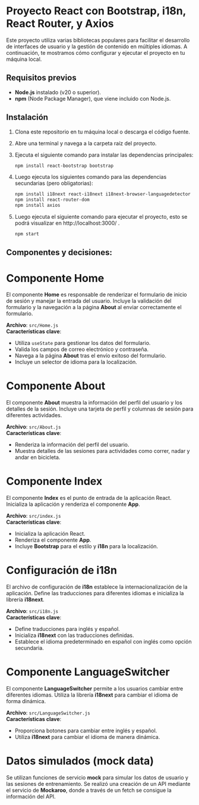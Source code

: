 # Proyecto React con Bootstrap, i18n, React Router, y Axios

Este proyecto utiliza varias bibliotecas populares para facilitar el desarrollo de interfaces de usuario y la gestión de contenido en múltiples idiomas. A continuación, te mostramos cómo configurar y ejecutar el proyecto en tu máquina local.

## Requisitos previos

- **Node.js** instalado (v20 o superior).
- **npm** (Node Package Manager), que viene incluido con Node.js.

## Instalación

1. Clona este repositorio en tu máquina local o descarga el código fuente.

2. Abre una terminal y navega a la carpeta raíz del proyecto.

3. Ejecuta el siguiente comando para instalar las dependencias principales:

   ```bash
   npm install react-bootstrap bootstrap 
   
4. Luego ejecuta los siguientes comando para las dependencias secundarias (pero obligatorias):

   ```bash
   npm install i18next react-i18next i18next-browser-languagedetector
   npm install react-router-dom
   npm install axios

5. Luego ejecuta el siguiente comando para ejecutar el proyecto, esto se podrá visualizar en http://localhost:3000/ .

   ```bash
   npm start

## Componentes y decisiones:

# Componente Home
El componente **Home** es responsable de renderizar el formulario de inicio de sesión y manejar la entrada del usuario. Incluye la validación del formulario y la navegación a la página **About** al enviar correctamente el formulario.

**Archivo**: `src/Home.js`  
**Características clave**:
- Utiliza `useState` para gestionar los datos del formulario.
- Valida los campos de correo electrónico y contraseña.
- Navega a la página **About** tras el envío exitoso del formulario.
- Incluye un selector de idioma para la localización.

# Componente About
El componente **About** muestra la información del perfil del usuario y los detalles de la sesión. Incluye una tarjeta de perfil y columnas de sesión para diferentes actividades.

**Archivo**: `src/About.js`  
**Características clave**:
- Renderiza la información del perfil del usuario.
- Muestra detalles de las sesiones para actividades como correr, nadar y andar en bicicleta.

# Componente Index
El componente **Index** es el punto de entrada de la aplicación React. Inicializa la aplicación y renderiza el componente **App**.

**Archivo**: `src/index.js`  
**Características clave**:
- Inicializa la aplicación React.
- Renderiza el componente **App**.
- Incluye **Bootstrap** para el estilo y **i18n** para la localización.

# Configuración de i18n
El archivo de configuración de **i18n** establece la internacionalización de la aplicación. Define las traducciones para diferentes idiomas e inicializa la librería **i18next**.

**Archivo**: `src/i18n.js`  
**Características clave**:
- Define traducciones para inglés y español.
- Inicializa **i18next** con las traducciones definidas.
- Establece el idioma predeterminado en español con inglés como opción secundaria.

# Componente LanguageSwitcher
El componente **LanguageSwitcher** permite a los usuarios cambiar entre diferentes idiomas. Utiliza la librería **i18next** para cambiar el idioma de forma dinámica.

**Archivo**: `src/LanguageSwitcher.js`  
**Características clave**:
- Proporciona botones para cambiar entre inglés y español.
- Utiliza **i18next** para cambiar el idioma de manera dinámica.

# Datos simulados (mock data)
Se utilizan funciones de servicio **mock** para simular los datos de usuario y las sesiones de entrenamiento.
Se realizó una creación de un API mediante el servicio de **Mockaroo**, donde a través de un fetch se consigue la información del API.

